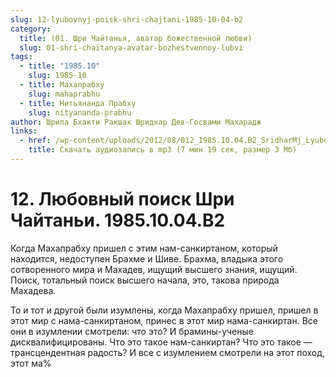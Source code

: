 ```yaml
---
slug: 12-lyubovnyj-poisk-shri-chajtani-1985-10-04-b2
category:
  title: (01. Шри Чайтанья, аватар божественной любви)
  slug: 01-shri-chaitanya-avatar-bozhestvennoy-lubvi
tags:
  - title: "1985.10"
    slug: 1985-10
  - title: Махапрабху
    slug: mahaprabhu
  - title: Нитьянанда Прабху
    slug: nityananda-prabhu
author: Шрила Бхакти Ракшак Шридхар Дев-Госвами Махарадж
links:
  - href: /wp-content/uploads/2012/08/012_1985.10.04.B2_SridharMj_Lyubovniy_poisk_Shri_Chaitani.mp3
    title: Скачать аудиозапись в mp3 (7 мин 19 сек, размер 3 Мб)
---
```


# 12. Любовный поиск Шри Чайтаньи. 1985.10.04.B2

Когда Махапрабху пришел с этим нам-санкиртаном, который находится, недоступен Брахме и Шиве. Брахма, владыка этого сотворенного мира и Махадев, ищущий высшего знания, ищущий. Поиск, тотальный поиск высшего начала, это, такова природа Махадева.

То и тот и другой были изумлены, когда Махапрабху пришел, пришел в этот мир с нама-санкиртаном, принес в этот мир нама-санкиртан. Все они в изумлении смотрели: что это? И брамины-ученые дисквалифицированы. Что это такое нам-санкиртан? Что это такое — трансцендентная радость? И все с изумлением смотрели на этот поход, этот ма%


